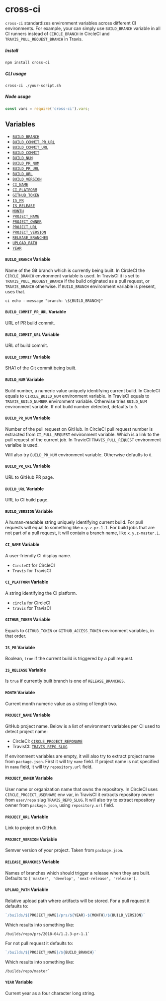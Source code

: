 # cross-ci

`cross-ci` standardizes environment variables across different CI environments. For example,
your can simply use `BUILD_BRANCH` variable in all CI runners instead of `CIRCLE_BRANCH` in
CircleCI and `TRAVIS_PULL_REQUEST_BRANCH` in Travis.

##### Install

```
npm install cross-ci
```

##### CLI usage

```
cross-ci ./your-script.sh
```

##### Node usage

```js
const vars = require('cross-ci').vars;
```

## Variables

- [`BUILD_BRANCH`](#build_branch-variable)
- [`BUILD_COMMIT_PR_URL`](#build_commit_pr_url-variable)
- [`BUILD_COMMIT_URL`](#build_commit_url-variable)
- [`BUILD_COMMIT`](#build_commit-variable)
- [`BUILD_NUM`](#build_num-variable)
- [`BUILD_PR_NUM`](#build_pr_num-variable)
- [`BUILD_PR_URL`](#build_pr_url-variable)
- [`BUILD_URL`](#build_url-variable)
- [`BUILD_VERSION`](#build_version-variable)
- [`CI_NAME`](#ci_name-variable)
- [`CI_PLATFORM`](#ci_platform-variable)
- [`GITHUB_TOKEN`](#github_token-variable)
- [`IS_PR`](#is_pr-variable)
- [`IS_RELEASE`](#is_release-variable)
- [`MONTH`](#month-variable)
- [`PROJECT_NAME`](#project_name-variable)
- [`PROJECT_OWNER`](#project_owner-variable)
- [`PROJECT_URL`](#project_url-variable)
- [`PROJECT_VERSION`](#project_version-variable)
- [`RELEASE_BRANCHES`](#release_branches-variable)
- [`UPLOAD_PATH`](#upload_path-variable)
- [`YEAR`](#year-variable)






#### `BUILD_BRANCH` Variable



Name of the Git branch which is currently being built.
In CircleCI the `CIRCLE_BRANCH` environment variable is used.
In TravisCI it is set to `TRAVIS_PULL_REQUEST_BRANCH` if the build originated
as a pull request, or `TRAVIS_BRANCH` otherwise.
If `BUILD_BRANCH` environment variable is present, uses that.

```shell
ci echo --message "branch: \${BUILD_BRANCH}"
```



#### `BUILD_COMMIT_PR_URL` Variable

URL of PR build commit.



#### `BUILD_COMMIT_URL` Variable

URL of build commit.



#### `BUILD_COMMIT` Variable



SHA1 of the Git commit being built.



#### `BUILD_NUM` Variable

Build number, a numeric value uniquely identifying current build.
In CircleCI equals to `CIRCLE_BUILD_NUM` environment variable.
In TravisCI equals to `TRAVIS_BUILD_NUMBER` environment variable.
Otherwise tries `BUILD_NUM` environment variable.
If not build number detected, defaults to `0`.



#### `BUILD_PR_NUM` Variable

Number of the pull request on GitHub.
In CircleCI pull request number is extracted from `CI_PULL_REQUEST` environment variable.
Which is a link to the pull request of the current job.
In TravicCI `TRAVIS_PULL_REQUEST` environment varialbe is used.


Will also try `BUILD_PR_NUM` environment variable.
Otherwise defaults to `0`.



#### `BUILD_PR_URL` Variable

URL to GitHub PR page.



#### `BUILD_URL` Variable

URL to CI build page.



#### `BUILD_VERSION` Variable

A human-readable string uniquely identifying current build.
For pull requests will equal to something like `x.y.z-pr-1.1`.
For build jobs that are not part of a pull request,
it will contain a branch name, like `x.y.z-master.1`.



#### `CI_NAME` Variable

A user-friendly CI display name.

- `CircleCI` for CircleCI
- `Travis` for TravisCI



#### `CI_PLATFORM` Variable

A string identifying the CI platform.

- `circle` for CircleCI
- `travis` for TravisCI



#### `GITHUB_TOKEN` Variable

Equals to `GITHUB_TOKEN` or `GITHUB_ACCESS_TOKEN` environment variables, in that order.



#### `IS_PR` Variable

Boolean, `true` if the current build is triggered by a pull request.



#### `IS_RELEASE` Variable

Is `true` if currently built branch is one of `RELEASE_BRANCHES`.



#### `MONTH` Variable

Current month numeric value as a string of length two.



#### `PROJECT_NAME` Variable



GitHub project name. Below is a list of environment variables per CI used to
detect project name:

- CircleCI: [`CIRCLE_PROJECT_REPONAME`](https://circleci.com/docs/1.0/environment-variables/#build-details)
- TravisCI: [`TRAVIS_REPO_SLUG`](https://docs.travis-ci.com/user/environment-variables/)

If environment variables are empty, it will also try to extract
project name from `package.json`. First it will try `name` field.
If project name is not specified in `name` field, it will
try `repository.url` field.



#### `PROJECT_OWNER` Variable



User name or organization name that owns the repository. In CircleCI uses
`CIRCLE_PROJECT_USERNAME` env var, in TravisCI it extracts repository
owner from `user/repo` slug `TRAVIS_REPO_SLUG`. It will also try to extract
repository owner from `package.json`, using `repository.url` field.



#### `PROJECT_URL` Variable

Link to project on GitHub.



#### `PROJECT_VERSION` Variable

Semver version of your project. Taken from `package.json`.



#### `RELEASE_BRANCHES` Variable

Names of branches which should trigger a release when they are built.
Defaults to `['master', 'develop', 'next-release', 'release']`.



#### `UPLOAD_PATH` Variable

Relative upload path where artifacts will be stored.
For a pull request it defaults to:

```js
`/builds/${PROJECT_NAME}/prs/${YEAR}-${MONTH}/${BUILD_VERSION}`
```

Which results into something like:

```
/builds/repo/prs/2018-04/1.2.3-pr-1.1`
```
For not pull request it defaults to:

```js
`/builds/${PROJECT_NAME}/${BUILD_BRANCH}`
```

Which results into something like:

```
/builds/repo/master`
```



#### `YEAR` Variable

Current year as a four character long string.





